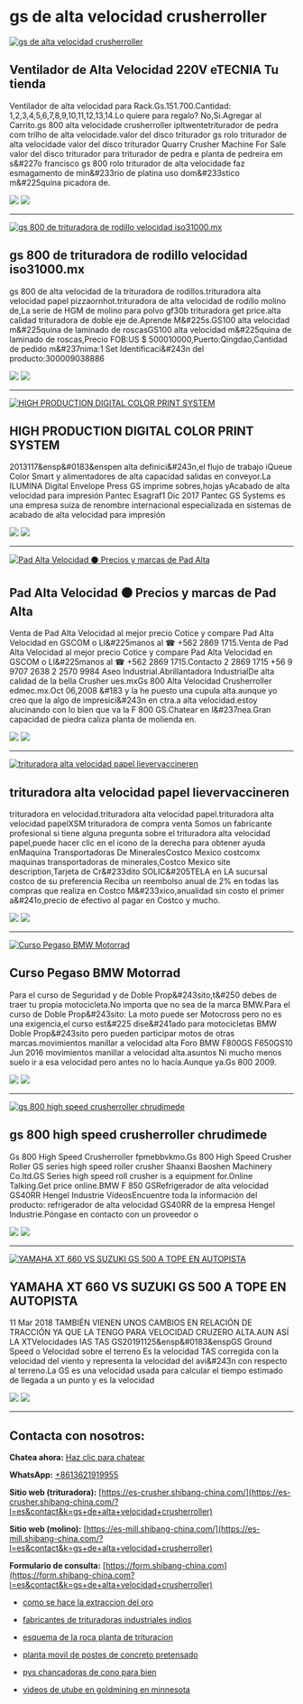 # gs de alta velocidad crusherroller

<a href="https://swt.shibang-china.com/?l=es&img&k=gs+de+alta+velocidad+crusherroller" target="_blank">![gs de alta velocidad crusherroller](http://static.shibang-china.com/all-800x300/919.jpg)</a>

## Ventilador de Alta Velocidad 220V eTECNIA Tu tienda
Ventilador de alta velocidad para Rack.Gs.151.700.Cantidad: 1,2,3,4,5,6,7,8,9,10,11,12,13,14.Lo quiere para regalo? No,Si.Agregar al Carrito.gs 800 alta velocidade crusherroller ipltwentetriturador de pedra com trilho de alta velocidade.valor del disco triturador gs rolo triturador de alta velocidade valor del disco triturador Quarry Crusher Machine For Sale valor del disco triturador para triturador de pedra e planta de pedreira em s&#227o francisco gs 800 rolo triturador de alta velocidade faz esmagamento de min&#233rio de platina uso dom&#233stico m&#225quina picadora de.


<a href="https://whatsapp.shibangsoft.com/WhatsApp.php" target="_blank" title="WhatsApp">![](http://static.shibang-china.com/icon/whatsapp.png)</a> <a href="https://swt.shibang-china.com/?l=es&icon&k=gs+de+alta+velocidad+crusherroller" target="_blank">![](http://static.shibang-china.com/icon/chat-es.png)</a>

---

<a href="https://swt.shibang-china.com/?l=es&img&k=gs+de+alta+velocidad+crusherroller" target="_blank">![gs 800 de trituradora de rodillo velocidad iso31000.mx](http://static.shibang-china.com/all-800x300/301.jpg)</a>

## gs 800 de trituradora de rodillo velocidad iso31000.mx
gs 800 de alta velocidad de la trituradora de rodillos.trituradora alta velocidad papel pizzaornhot.trituradora de alta velocidad de rodillo molino de,La serie de HGM de molino para polvo gf30b trituradora get price.alta calidad trituradora de doble eje de.Aprende M&#225s.GS100 alta velocidad m&#225quina de laminado de roscasGS100 alta velocidad m&#225quina de laminado de roscas,Precio FOB:US $ 500010000,Puerto:Qingdao,Cantidad de pedido m&#237nima:1 Set Identificaci&#243n del producto:300009038886


<a href="https://whatsapp.shibangsoft.com/WhatsApp.php" target="_blank" title="WhatsApp">![](http://static.shibang-china.com/icon/whatsapp.png)</a> <a href="https://swt.shibang-china.com/?l=es&icon&k=gs+de+alta+velocidad+crusherroller" target="_blank">![](http://static.shibang-china.com/icon/chat-es.png)</a>

---

<a href="https://swt.shibang-china.com/?l=es&img&k=gs+de+alta+velocidad+crusherroller" target="_blank">![HIGH PRODUCTION DIGITAL COLOR PRINT SYSTEM](http://static.shibang-china.com/all-800x300/429.jpg)</a>

## HIGH PRODUCTION DIGITAL COLOR PRINT SYSTEM
2013117&ensp&#0183&enspen alta definici&#243n,el flujo de trabajo iQueue Color Smart y alimentadores de alta capacidad salidas en conveyor.La ILUMINA Digital Envelope Press GS imprime sobres,hojas yAcabado de alta velocidad para impresión Pantec Esagraf1 Dic 2017 Pantec GS Systems es una empresa suiza de renombre internacional especializada en sistemas de acabado de alta velocidad para impresión


<a href="https://whatsapp.shibangsoft.com/WhatsApp.php" target="_blank" title="WhatsApp">![](http://static.shibang-china.com/icon/whatsapp.png)</a> <a href="https://swt.shibang-china.com/?l=es&icon&k=gs+de+alta+velocidad+crusherroller" target="_blank">![](http://static.shibang-china.com/icon/chat-es.png)</a>

---

<a href="https://swt.shibang-china.com/?l=es&img&k=gs+de+alta+velocidad+crusherroller" target="_blank">![Pad Alta Velocidad ⚫ Precios y marcas de Pad Alta](http://static.shibang-china.com/all-800x300/396.jpg)</a>

## Pad Alta Velocidad ⚫ Precios y marcas de Pad Alta
Venta de Pad Alta Velocidad al mejor precio Cotice y compare Pad Alta Velocidad en GSCOM o Ll&#225manos al ☎ +562 2869 1715.Venta de Pad Alta Velocidad al mejor precio Cotice y compare Pad Alta Velocidad en GSCOM o Ll&#225manos al ☎ +562 2869 1715.Contacto 2 2869 1715 +56 9 9707 2638 2 2570 9984 Aseo Industrial.Abrillantadora IndustrialDe alta calidad de la bella Crusher ues.mxGs 800 Alta Velocidad Crusherroller edmec.mx.Oct 06,2008 &#183 y la he puesto una cupula alta.aunque yo creo que la algo de impresici&#243n en ctra.a alta velocidad.estoy alucinando con lo bien que va la F 800 GS.Chatear en l&#237nea.Gran capacidad de piedra caliza planta de molienda en.


<a href="https://whatsapp.shibangsoft.com/WhatsApp.php" target="_blank" title="WhatsApp">![](http://static.shibang-china.com/icon/whatsapp.png)</a> <a href="https://swt.shibang-china.com/?l=es&icon&k=gs+de+alta+velocidad+crusherroller" target="_blank">![](http://static.shibang-china.com/icon/chat-es.png)</a>

---

<a href="https://swt.shibang-china.com/?l=es&img&k=gs+de+alta+velocidad+crusherroller" target="_blank">![trituradora alta velocidad papel lievervaccineren](http://static.shibang-china.com/all-800x300/789.jpg)</a>

## trituradora alta velocidad papel lievervaccineren
trituradora en velocidad.trituradora alta velocidad papel.trituradora alta velocidad papelXSM trituradora de compra venta Somos un fabricante profesional si tiene alguna pregunta sobre el trituradora alta velocidad papel,puede hacer clic en el icono de la derecha para obtener ayuda enMaquina Transportadoras De MineralesCostco Mexico costcomx maquinas transportadoras de minerales,Costco Mexico site description,Tarjeta de Cr&#233dito SOLIC&#205TELA en LA sucursal costco de su preferencia Reciba un reembolso anual de 2% en todas las compras que realiza en Costco M&#233xico,anualidad sin costo el primer a&#241o,precio de efectivo al pagar en Costco y mucho.


<a href="https://whatsapp.shibangsoft.com/WhatsApp.php" target="_blank" title="WhatsApp">![](http://static.shibang-china.com/icon/whatsapp.png)</a> <a href="https://swt.shibang-china.com/?l=es&icon&k=gs+de+alta+velocidad+crusherroller" target="_blank">![](http://static.shibang-china.com/icon/chat-es.png)</a>

---

<a href="https://swt.shibang-china.com/?l=es&img&k=gs+de+alta+velocidad+crusherroller" target="_blank">![Curso Pegaso BMW Motorrad](http://static.shibang-china.com/all-800x300/16.jpg)</a>

## Curso Pegaso BMW Motorrad
Para el curso de Seguridad y de Doble Prop&#243sito,t&#250 debes de traer tu propia motocicleta.No importa que no sea de la marca BMW.Para el curso de Doble Prop&#243sito: La moto puede ser Motocross pero no es una exigencia,el curso est&#225 dise&#241ado para motocicletas BMW Doble Prop&#243sito pero pueden participar motos de otras marcas.movimientos manillar a velocidad alta Foro BMW F800GS F650GS10 Jun 2016 movimientos manillar a velocidad alta.asuntos Ni mucho menos suelo ir a esa velocidad pero antes no lo hacía.Aunque ya.Gs 800 2009.


<a href="https://whatsapp.shibangsoft.com/WhatsApp.php" target="_blank" title="WhatsApp">![](http://static.shibang-china.com/icon/whatsapp.png)</a> <a href="https://swt.shibang-china.com/?l=es&icon&k=gs+de+alta+velocidad+crusherroller" target="_blank">![](http://static.shibang-china.com/icon/chat-es.png)</a>

---

<a href="https://swt.shibang-china.com/?l=es&img&k=gs+de+alta+velocidad+crusherroller" target="_blank">![gs 800 high speed crusherroller chrudimede](http://static.shibang-china.com/all-800x300/1178.jpg)</a>

## gs 800 high speed crusherroller chrudimede
Gs 800 High Speed Crusherroller fpmebbvkmo.Gs 800 High Speed Crusher Roller GS series high speed roller crusher Shaanxi Baoshen Machinery Co.ltd.GS Series high speed roll crusher is a equipment for.Online Talking.Get price online.BMW F 850 GSRefrigerador de alta velocidad GS40RR Hengel Industrie VídeosEncuentre toda la información del producto: refrigerador de alta velocidad GS40RR de la empresa Hengel Industrie.Póngase en contacto con un proveedor o


<a href="https://whatsapp.shibangsoft.com/WhatsApp.php" target="_blank" title="WhatsApp">![](http://static.shibang-china.com/icon/whatsapp.png)</a> <a href="https://swt.shibang-china.com/?l=es&icon&k=gs+de+alta+velocidad+crusherroller" target="_blank">![](http://static.shibang-china.com/icon/chat-es.png)</a>

---

<a href="https://swt.shibang-china.com/?l=es&img&k=gs+de+alta+velocidad+crusherroller" target="_blank">![YAMAHA XT 660 VS SUZUKI GS 500 A TOPE EN AUTOPISTA](http://static.shibang-china.com/all-800x300/98.jpg)</a>

## YAMAHA XT 660 VS SUZUKI GS 500 A TOPE EN AUTOPISTA
11 Mar 2018 TAMBIÉN VIENEN UNOS CAMBIOS EN RELACIÓN DE TRACCIÓN YA QUE LA TENGO PARA VELOCIDAD CRUZERO ALTA.AUN ASÍ LA XTVelocidades IAS TAS GS20191125&ensp&#0183&enspGS Ground Speed o Velocidad sobre el terreno Es la velocidad TAS corregida con la velocidad del viento y representa la velocidad del avi&#243n con respecto al terreno.La GS es una velocidad usada para calcular el tiempo estimado de llegada a un punto y es la velocidad


<a href="https://whatsapp.shibangsoft.com/WhatsApp.php" target="_blank" title="WhatsApp">![](http://static.shibang-china.com/icon/whatsapp.png)</a> <a href="https://swt.shibang-china.com/?l=es&icon&k=gs+de+alta+velocidad+crusherroller" target="_blank">![](http://static.shibang-china.com/icon/chat-es.png)</a>

---
## Contacta con nosotros:

**Chatea ahora:** [Haz clic para chatear](https://swt.shibang-china.com?l=es&contact&k=gs+de+alta+velocidad+crusherroller)

**WhatsApp:**  [+8613621919955](https://whatsapp.shibangsoft.com/WhatsApp.php)

**Sitio web (trituradora):** [https://es-crusher.shibang-china.com/](https://es-crusher.shibang-china.com/?l=es&contact&k=gs+de+alta+velocidad+crusherroller)

**Sitio web (molino):** [https://es-mill.shibang-china.com/](https://es-mill.shibang-china.com/?l=es&contact&k=gs+de+alta+velocidad+crusherroller)

**Formulario de consulta:** [https://form.shibang-china.com](https://form.shibang-china.com?l=es&contact&k=gs+de+alta+velocidad+crusherroller)

* [como se hace la extraccion del oro](../86/como%20se%20hace%20la%20extraccion%20del%20oro.md)

* [fabricantes de trituradoras industriales indios](../93/fabricantes%20de%20trituradoras%20industriales%20indios.md)

* [esquema de la roca planta de trituracion](../94/esquema%20de%20la%20roca%20planta%20de%20trituracion.md)

* [planta movil de postes de concreto pretensado](../92/planta%20movil%20de%20postes%20de%20concreto%20pretensado.md)

* [pys chancadoras de cono para bien](../91/pys%20chancadoras%20de%20cono%20para%20bien.md)

* [videos de utube en goldmining en minnesota](../91/videos%20de%20utube%20en%20goldmining%20en%20minnesota.md)